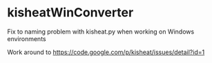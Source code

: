 # kisheatWinConverter
Fix to naming problem with kisheat.py when working on Windows environments

Work around to https://code.google.com/p/kisheat/issues/detail?id=1

